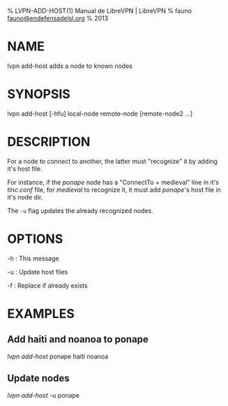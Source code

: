 % LVPN-ADD-HOST(1) Manual de LibreVPN | LibreVPN
% fauno <fauno@endefensadelsl.org>
% 2013

# NAME

lvpn add-host adds a node to known nodes


# SYNOPSIS

lvpn add-host [-hfu] local-node remote-node [remote-node2 ...]


# DESCRIPTION

For a node to connect to another, the latter must "recognize" it by
adding it's host file.

For instance, if the _ponape_ node has a "ConnectTo = medieval" line in
it's _tinc.conf_ file, for _medieval_ to recognize it, it must add
_ponape_'s host file in it's node dir.

The `-u` flag updates the already recognized nodes.


# OPTIONS

-h
:    This message

-u
:    Update host files

-f
:    Replace if already exists


# EXAMPLES

## Add haiti and noanoa to ponape

_lvpn add-host_ ponape haiti noanoa


## Update nodes

_lvpn add-host_ -u ponape
